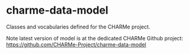 charme-data-model
=================

Classes and vocabularies defined for the CHARMe project.

Note latest version of model is at the dedicated CHARMe Github project: https://github.com/CHARMe-Project/charme-data-model
